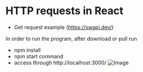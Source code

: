 # HTTP requests in React

- Get request example (https://swapi.dev/)

In order to run the program, after download or pull run 
- npm install 
- npm start command 
- access through http://localhost:3000/
![Image](..)

